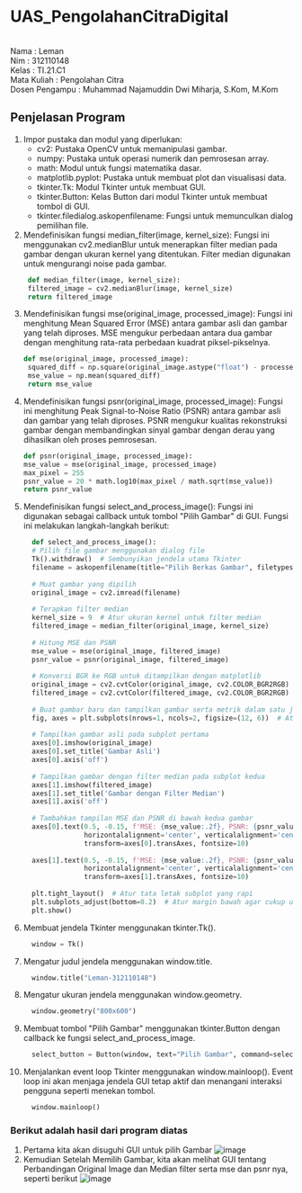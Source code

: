 # UAS_PengolahanCitraDigital
<br>
Nama             : Leman<br>
Nim              : 312110148<br>
Kelas            : TI.21.C1<br>
Mata Kuliah      : Pengolahan Citra<br>
Dosen Pengampu   : Muhammad Najamuddin Dwi Miharja, S.Kom, M.Kom<br>

## Penjelasan Program
1. Impor pustaka dan modul yang diperlukan:
    - cv2: Pustaka OpenCV untuk memanipulasi gambar.
    - numpy: Pustaka untuk operasi numerik dan pemrosesan array.
    - math: Modul untuk fungsi matematika dasar.
    - matplotlib.pyplot: Pustaka untuk membuat plot dan visualisasi data.
    - tkinter.Tk: Modul Tkinter untuk membuat GUI.
    - tkinter.Button: Kelas Button dari modul Tkinter untuk membuat tombol di GUI.
    - tkinter.filedialog.askopenfilename: Fungsi untuk memunculkan dialog pemilihan file.
2. Mendefinisikan fungsi median_filter(image, kernel_size): Fungsi ini menggunakan cv2.medianBlur untuk menerapkan filter median pada gambar dengan ukuran kernel yang ditentukan. Filter median digunakan untuk mengurangi noise pada gambar.
   ```py
    def median_filter(image, kernel_size):
    filtered_image = cv2.medianBlur(image, kernel_size)
    return filtered_image
   ```
3. Mendefinisikan fungsi mse(original_image, processed_image): Fungsi ini menghitung Mean Squared Error (MSE) antara gambar asli dan gambar yang telah diproses. MSE mengukur perbedaan antara dua gambar dengan menghitung rata-rata perbedaan kuadrat piksel-pikselnya.
   ```py
   def mse(original_image, processed_image):
    squared_diff = np.square(original_image.astype("float") - processed_image.astype("float"))
    mse_value = np.mean(squared_diff)
    return mse_value
   ```
4. Mendefinisikan fungsi psnr(original_image, processed_image): Fungsi ini menghitung Peak Signal-to-Noise Ratio (PSNR) antara gambar asli dan gambar yang telah diproses. PSNR mengukur kualitas rekonstruksi gambar dengan membandingkan sinyal gambar dengan derau yang dihasilkan oleh proses pemrosesan.
    ```py
    def psnr(original_image, processed_image):
    mse_value = mse(original_image, processed_image)
    max_pixel = 255
    psnr_value = 20 * math.log10(max_pixel / math.sqrt(mse_value))
    return psnr_value
   ```
5. Mendefinisikan fungsi select_and_process_image(): Fungsi ini digunakan sebagai callback untuk tombol "Pilih Gambar" di GUI. Fungsi ini melakukan langkah-langkah berikut:
    ```py
      def select_and_process_image():
      # Pilih file gambar menggunakan dialog file
      Tk().withdraw()  # Sembunyikan jendela utama Tkinter
      filename = askopenfilename(title="Pilih Berkas Gambar", filetypes=[("Berkas Gambar", "*.jpg;*.jpeg;*.png")])
  
      # Muat gambar yang dipilih
      original_image = cv2.imread(filename)
  
      # Terapkan filter median
      kernel_size = 9  # Atur ukuran kernel untuk filter median
      filtered_image = median_filter(original_image, kernel_size)
  
      # Hitung MSE dan PSNR
      mse_value = mse(original_image, filtered_image)
      psnr_value = psnr(original_image, filtered_image)
  
      # Konversi BGR ke RGB untuk ditampilkan dengan matplotlib
      original_image = cv2.cvtColor(original_image, cv2.COLOR_BGR2RGB)
      filtered_image = cv2.cvtColor(filtered_image, cv2.COLOR_BGR2RGB)
  
      # Buat gambar baru dan tampilkan gambar serta metrik dalam satu jendela
      fig, axes = plt.subplots(nrows=1, ncols=2, figsize=(12, 6))  # Atur ukuran gambar dan jumlah subplot
  
      # Tampilkan gambar asli pada subplot pertama
      axes[0].imshow(original_image)
      axes[0].set_title('Gambar Asli')
      axes[0].axis('off')
  
      # Tampilkan gambar dengan filter median pada subplot kedua
      axes[1].imshow(filtered_image)
      axes[1].set_title('Gambar dengan Filter Median')
      axes[1].axis('off')
  
      # Tambahkan tampilan MSE dan PSNR di bawah kedua gambar
      axes[0].text(0.5, -0.15, f'MSE: {mse_value:.2f}, PSNR: {psnr_value:.2f}',
                   horizontalalignment='center', verticalalignment='center',
                   transform=axes[0].transAxes, fontsize=10)
  
      axes[1].text(0.5, -0.15, f'MSE: {mse_value:.2f}, PSNR: {psnr_value:.2f}',
                   horizontalalignment='center', verticalalignment='center',
                   transform=axes[1].transAxes, fontsize=10)
  
      plt.tight_layout()  # Atur tata letak subplot yang rapi
      plt.subplots_adjust(bottom=0.2)  # Atur margin bawah agar cukup untuk teks MSE dan PSNR
      plt.show()
     ```
6. Membuat jendela Tkinter menggunakan tkinter.Tk().
    ```py
      window = Tk()
    ```
7. Mengatur judul jendela menggunakan window.title.
    ```py
      window.title("Leman-312110148")
    ```
8. Mengatur ukuran jendela menggunakan window.geometry.
    ```py
      window.geometry("800x600")
    ```
9. Membuat tombol "Pilih Gambar" menggunakan tkinter.Button dengan callback ke fungsi select_and_process_image.
    ```py
      select_button = Button(window, text="Pilih Gambar", command=select_and_process_image) select_button.pack()
    ```
10. Menjalankan event loop Tkinter menggunakan window.mainloop(). Event loop ini akan menjaga jendela GUI tetap aktif dan menangani interaksi pengguna seperti menekan tombol.
    ```py
      window.mainloop()
    ```

### Berikut adalah hasil dari program diatas
1. Pertama kita akan disuguhi GUI untuk pilih Gambar
   ![image](https://github.com/LemanArt/UAS_PengolahanCitraDigital/assets/92553676/816d72d7-4725-4e07-9316-b0d200a13c8b)
2. Kemudian Setelah Memilih Gambar, kita akan melihat GUI tentang Perbandingan Original Image dan Median filter serta mse dan psnr nya, seperti berikut
   ![image](https://github.com/LemanArt/UAS_PengolahanCitraDigital/assets/92553676/ea084e00-5c33-410d-a4d2-33463d37951c)





